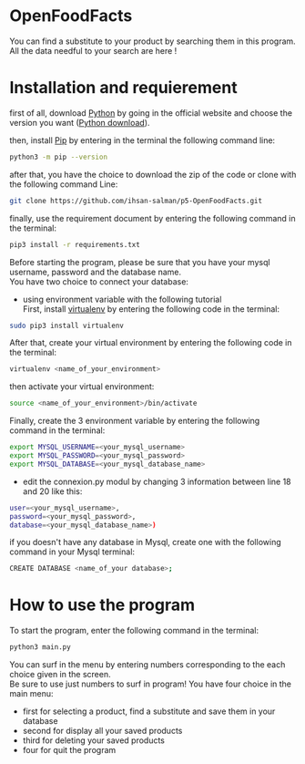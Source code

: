 # OpenFoodFacts 

You can find a substitute to your product by searching them in this program.  
All the data needful to your search are here !

#  Installation and requierement 

first of all, download [Python](https://www.python.org/) by going in the official website and choose the version you want ([Python download](https://www.python.org/downloads/)).

then, install [Pip](https://pypi.org/project/pip/) by entering in the terminal the following command line:
```bash
python3 -m pip --version
```
after that, you have the choice to download the zip of the code or clone with the following command Line:
```bash
git clone https://github.com/ihsan-salman/p5-OpenFoodFacts.git
```

finally, use the requirement document by entering the following command in the terminal:
```bash
pip3 install -r requirements.txt
```
Before starting the program, please be sure that you have your mysql username, password and the database name.  
You have two choice to connect your database:  
- using environment variable with the following tutorial  
First, install [virtualenv](https://pypi.org/project/virtualenv/) by entering the following code in the terminal:
```bash
sudo pip3 install virtualenv 
```
After that, create your virtual environment by entering the following code in the terminal:
```bash
virtualenv <name_of_your_environment>
```
then activate your virtual environment:
```bash
source <name_of_your_environment>/bin/activate
```
Finally, create the 3 environment variable by entering the following command in the terminal:
```bash
export MYSQL_USERNAME=<your_mysql_username>
export MYSQL_PASSWORD=<your_mysql_password>
export MYSQL_DATABASE=<your_mysql_database_name>
```
- edit the connexion.py modul by changing 3 information between line 18 and 20 like this:
```bash
user=<your_mysql_username>,
password=<your_mysql_password>,
database=<your_mysql_database_name>)
```  
if you doesn't have any database in Mysql, create one with the following command in your Mysql terminal:
```bash
CREATE DATABASE <name_of_your database>;
```

# How to use the program

To start the program, enter the following command in the terminal:
```bash
python3 main.py
```

You can surf in the menu by entering numbers corresponding to the each choice given in the screen.  
Be sure to use just numbers to surf in program!
You have four choice in the main menu:  
- first for selecting a product, find a substitute and save them in your database  
- second for display all your saved products  
- third for deleting your saved products  
- four for quit the program